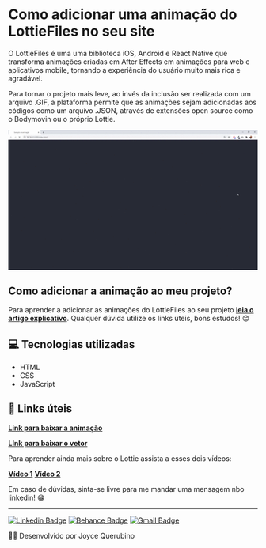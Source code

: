 # Como adicionar uma animação do LottieFiles no seu site

O LottieFiles é uma uma biblioteca iOS, Android e React Native que transforma animações criadas em After Effects em animações para web e aplicativos mobile, tornando a experiência do usuário muito mais rica e agradável.

Para tornar o projeto mais leve, ao invés da inclusão ser realizada com um arquivo .GIF, a plataforma permite que as animações sejam adicionadas aos códigos como um arquivo .JSON, através de extensões open source como o Bodymovin ou o próprio Lottie.


<img src="public/anima.gif" align = center>



## Como adicionar a animação ao meu projeto?

Para aprender a adicionar as animações do LottieFiles ao seu projeto **[leia o artigo explicativo](https://medium.com/@joycequerubino5/como-adicionar-uma-anima%C3%A7%C3%A3o-do-lottiefiles-no-seu-site-286827d3d9cf)**. 
Qualquer dúvida utilize os links úteis, bons estudos! 😊  

## 💻 Tecnologias utilizadas
  - HTML
  - CSS
  - JavaScript

## 📌 Links úteis 

**[Link para baixar a animação](https://lottiefiles.com/share/MwH99h)** 

**[LInk para baixar o vetor](https://br.freepik.com/vetores-gratis/modelo-de-erro-404-com-espaco-e-envio-em-estilo-plano_1902952.htm#page=1&query=erro%20404%20space&position=14)** 

Para aprender ainda mais sobre o Lottie assista a esses dois vídeos: 

**[Vídeo 1](https://www.youtube.com/watch?v=xYQ-HdVfBSA)**
**[Vídeo 2](https://www.youtube.com/watch?v=zU7AiFcTmz0&list=PLzz3lYjvdSbXyBJIjwoIGSUqdEuPR_Z8X&index=29&t=0s)** 

Em caso de dúvidas, sinta-se livre para me mandar uma mensagem nbo linkedin! 😁

---
 [![Linkedin Badge](https://img.shields.io/badge/-LinkedIn-blue?style=flat-square&logo=Linkedin&logoColor=white&link=https://www.linkedin.com/in/joyce-querubino/)](https://www.linkedin.com/in/joyce-querubino/)
 [![Behance Badge](https://img.shields.io/badge/-Behance-blue?style=flat-square&logo=Behance&logoColor=white&link=https://www.behance.net/joycequerucdd7)](https://www.behance.net/joycequerucdd7)
 [![Gmail Badge](https://img.shields.io/badge/-Gmail-c14438?style=flat-square&logo=Gmail&logoColor=white&link=mailto:joycequerubino5@gmail.com)](mailto:joycequerubino5@gmail.com)

🐱‍👤 Desenvolvido por Joyce Querubino  